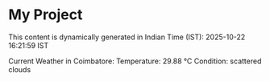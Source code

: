 # My Project

This content is dynamically generated in Indian Time (IST): 2025-10-22 16:21:59 IST


Current Weather in Coimbatore:
Temperature: 29.88 °C
Condition: scattered clouds
